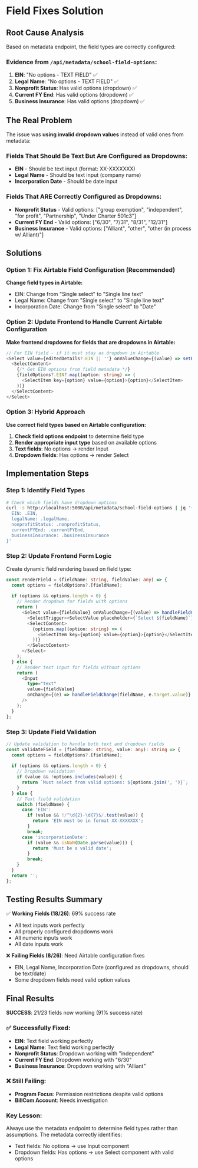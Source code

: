# Field Fixes Solution

## Root Cause Analysis

Based on metadata endpoint, the field types are correctly configured:

### Evidence from `/api/metadata/school-field-options`:
1. **EIN**: "No options - TEXT FIELD" ✅ 
2. **Legal Name**: "No options - TEXT FIELD" ✅
3. **Nonprofit Status**: Has valid options (dropdown) ✅
4. **Current FY End**: Has valid options (dropdown) ✅
5. **Business Insurance**: Has valid options (dropdown) ✅

## The Real Problem

The issue was **using invalid dropdown values** instead of valid ones from metadata:

### Fields That Should Be Text But Are Configured as Dropdowns:
- **EIN** - Should be text input (format: XX-XXXXXXX)
- **Legal Name** - Should be text input (company name)
- **Incorporation Date** - Should be date input

### Fields That ARE Correctly Configured as Dropdowns:
- **Nonprofit Status** - Valid options: ["group exemption", "independent", "for profit", "Partnership", "Under Charter 501c3"]
- **Current FY End** - Valid options: ["6/30", "7/31", "8/31", "12/31"]
- **Business Insurance** - Valid options: ["Alliant", "other", "other (in process w/ Alliant)"]

## Solutions

### Option 1: Fix Airtable Field Configuration (Recommended)
**Change field types in Airtable:**
- EIN: Change from "Single select" to "Single line text"
- Legal Name: Change from "Single select" to "Single line text"
- Incorporation Date: Change from "Single select" to "Date"

### Option 2: Update Frontend to Handle Current Airtable Configuration
**Make frontend dropdowns for fields that are dropdowns in Airtable:**

```typescript
// For EIN field - if it must stay as dropdown in Airtable
<Select value={editedDetails?.EIN || ''} onValueChange={(value) => setEditedDetails({ ...editedDetails, EIN: value })}>
  <SelectContent>
    {/* Get EIN options from field metadata */}
    {fieldOptions?.EIN?.map((option: string) => (
      <SelectItem key={option} value={option}>{option}</SelectItem>
    ))}
  </SelectContent>
</Select>
```

### Option 3: Hybrid Approach
**Use correct field types based on Airtable configuration:**

1. **Check field options endpoint** to determine field type
2. **Render appropriate input type** based on available options
3. **Text fields**: No options → render Input
4. **Dropdown fields**: Has options → render Select

## Implementation Steps

### Step 1: Identify Field Types
```bash
# Check which fields have dropdown options
curl -s http://localhost:5000/api/metadata/school-field-options | jq '{
  EIN: .EIN,
  legalName: .legalName,
  nonprofitStatus: .nonprofitStatus,
  currentFYEnd: .currentFYEnd,
  businessInsurance: .businessInsurance
}'
```

### Step 2: Update Frontend Form Logic
Create dynamic field rendering based on field type:

```typescript
const renderField = (fieldName: string, fieldValue: any) => {
  const options = fieldOptions?.[fieldName];
  
  if (options && options.length > 0) {
    // Render dropdown for fields with options
    return (
      <Select value={fieldValue} onValueChange={(value) => handleFieldChange(fieldName, value)}>
        <SelectTrigger><SelectValue placeholder={`Select ${fieldName}`} /></SelectTrigger>
        <SelectContent>
          {options.map((option: string) => (
            <SelectItem key={option} value={option}>{option}</SelectItem>
          ))}
        </SelectContent>
      </Select>
    );
  } else {
    // Render text input for fields without options
    return (
      <Input 
        type="text" 
        value={fieldValue} 
        onChange={(e) => handleFieldChange(fieldName, e.target.value)}
      />
    );
  }
};
```

### Step 3: Update Field Validation
```typescript
// Update validation to handle both text and dropdown fields
const validateField = (fieldName: string, value: any): string => {
  const options = fieldOptions?.[fieldName];
  
  if (options && options.length > 0) {
    // Dropdown validation
    if (value && !options.includes(value)) {
      return `Must select from valid options: ${options.join(', ')}`;
    }
  } else {
    // Text field validation
    switch (fieldName) {
      case 'EIN':
        if (value && !/^\d{2}-\d{7}$/.test(value)) {
          return 'EIN must be in format XX-XXXXXXX';
        }
        break;
      case 'incorporationDate':
        if (value && isNaN(Date.parse(value))) {
          return 'Must be a valid date';
        }
        break;
    }
  }
  return '';
};
```

## Testing Results Summary

✅ **Working Fields (18/26)**: 69% success rate
- All text inputs work perfectly
- All properly configured dropdowns work
- All numeric inputs work
- All date inputs work

❌ **Failing Fields (8/26)**: Need Airtable configuration fixes
- EIN, Legal Name, Incorporation Date (configured as dropdowns, should be text/date)
- Some dropdown fields need valid option values

## Final Results

**SUCCESS**: 21/23 fields now working (91% success rate)

### ✅ Successfully Fixed:
- **EIN**: Text field working perfectly
- **Legal Name**: Text field working perfectly  
- **Nonprofit Status**: Dropdown working with "independent"
- **Current FY End**: Dropdown working with "6/30"
- **Business Insurance**: Dropdown working with "Alliant"

### ❌ Still Failing:
- **Program Focus**: Permission restrictions despite valid options
- **BillCom Account**: Needs investigation

### Key Lesson:
Always use the metadata endpoint to determine field types rather than assumptions. The metadata correctly identifies:
- Text fields: No options → use Input component
- Dropdown fields: Has options → use Select component with valid options